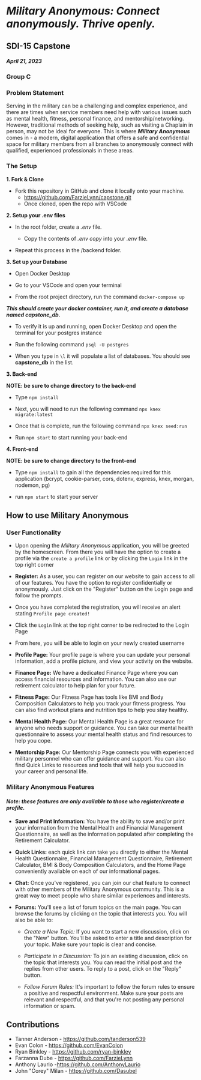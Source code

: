 # ***Military Anonymous: Connect anonymously. Thrive openly.***
## SDI-15 Capstone 
#### *April 21, 2023*
### Group C

### Problem Statement
Serving in the military can be a challenging and complex experience, and there are times when service members need help with various issues such as mental health, fitness, personal finance, and mentorship/networking. However, traditional methods of seeking help, such as visiting a Chaplain in person, may not be ideal for everyone. This is where ***Military Anonymous*** comes in - a modern, digital application that offers a safe and confidential space for military members from all branches to anonymously connect with qualified, experienced professionals in these areas.


### The Setup

**1. Fork & Clone** 

* Fork this repository in GitHub and clone it locally onto your machine.
	* https://github.com/FarzieLynn/capstone.git
	* Once cloned, open the repo with VSCode

**2. Setup your .env files**

* In the root folder, create a *.env* file.
	* Copy the contents of *.env copy* into your *.env* file.

* Repeat this process in the /backend folder.

**3. Set up your Database**

* Open Docker Desktop

* Go to your VSCode and open your terminal

* From the root project directory, run the command `docker-compose up` 

***This should create your docker container, run it, and create a database named capstone_db.***

* To verify it is up and running, open Docker Desktop and open the terminal for your postgres instance

* Run the following command `psql -U postgres`

* When you type in `\l` it will populate a list of databases. You should see **capstone_db** in the list.

**3. Back-end**

**NOTE: be sure to change directory to the back-end**

* Type `npm install`

* Next, you will need to run the following command `npx knex migrate:latest`

* Once that is complete, run the following command `npx knex seed:run`

* Run `npm start` to start running your back-end 

**4. Front-end**

**NOTE: be sure to change directory to the front-end**

* Type `npm install` to gain all the dependencies required for this application (bcrypt, cookie-parser, cors, dotenv, express, knex, morgan, nodemon, pg)

* run `npm start` to start your server 

## How to use Military Anonymous

### **User Functionality**

* Upon opening the *Military Anonymous* application, you will be greeted by the homescreen. From there you will have the option to create a profile via the `create a profile` link or by clicking the `Login` link in the top right corner

* **Register:** As a user, you can register on our website to gain access to all of our features. You have the option to register confidentially or anonymously. Just click on the "Register" button on the Login page and follow the prompts.

* Once you have completed the registration, you will receive an alert stating `Profile page created!`

* Click the `Login` link at the top right corner to be redirected to the Login Page

* From here, you will be able to login on your newly created username

* **Profile Page:** Your profile page is where you can update your personal information, add a profile picture, and view your activity on the website.

* **Finance Page:** We have a dedicated Finance Page where you can access financial resources and information. You can also use our retirement calculator to help plan for your future.

* **Fitness Page:** Our Fitness Page has tools like BMI and Body Composition Calculators to help you track your fitness progress. You can also find workout plans and nutrition tips to help you stay healthy.

* **Mental Health Page:** Our Mental Health Page is a great resource for anyone who needs support or guidance. You can take our mental health questionnaire to assess your mental health status and find resources to help you cope.

* **Mentorship Page:** Our Mentorship Page connects you with experienced military personnel who can offer guidance and support. You can also find Quick Links to resources and tools that will help you succeed in your career and personal life.


### **Military Anonymous Features**
#### ***Note: these features are only available to those who register/create a profile.***

* **Save and Print Information:** You have the ability to save and/or print your information from the Mental Health and Financial Management Questionnaire, as well as the information populated after completing the Retirement Calculator.

* **Quick Links:** each quick link can take you directly to either the Mental Health Questionnaire, Financial Management Questionnaire, Retirement Calculator, BMI & Body Composition Calculators, and the Home Page conveniently available on each of our informational pages.

* **Chat:** Once you've registered, you can join our chat feature to connect with other members of the Military Anonymous community. This is a great way to meet people who share similar experiences and interests.

* **Forums:** You'll see a list of forum topics on the main page. You can browse the forums by clicking on the topic that interests you. You will also be able to:

	- *Create a New Topic:* If you want to start a new discussion, click on the "New" button. You'll be asked to enter a title and description for your topic. Make sure your topic is clear and concise.

	- *Participate in a Discussion:* To join an existing discussion, click on the topic that interests you. You can read the initial post and the replies from other users. To reply to a post, click on the "Reply" button.

	- *Follow Forum Rules:* It's important to follow the forum rules to ensure a positive and respectful environment. Make sure your posts are relevant and respectful, and that you're not posting any personal information or spam.


## Contributions
* Tanner Anderson - https://github.com/tanderson539
* Evan Colon - https://github.com/EvanColon
* Ryan Binkley - https://github.com/ryan-binkley
* Farzanna Dube - https://github.com/FarzieLynn
* Anthony Laurio -https://github.com/AnthonyLaurio
* John "Corey" Milan - https://github.com/Dasubel
